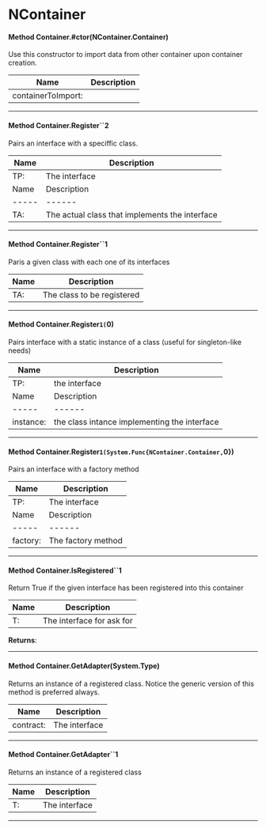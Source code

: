# NContainer #

#### Method Container.#ctor(NContainer.Container)

 Use this constructor to import data from other container upon container creation. 

|Name | Description |
|-----|------|
|containerToImport: ||


---
#### Method Container.Register``2

 Pairs an interface with a speciffic class. 

|Name | Description |
|-----|------|
|TP: |The interface|
|Name | Description |
|-----|------|
|TA: |The actual class that implements the interface|


---
#### Method Container.Register``1

 Paris a given class with each one of its interfaces 

|Name | Description |
|-----|------|
|TA: |The class to be registered|


---
#### Method Container.Register``1(``0)

 Pairs interface with a static instance of a class (useful for singleton-like needs) 

|Name | Description |
|-----|------|
|TP: |the interface|
|Name | Description |
|-----|------|
|instance: |the class intance implementing the interface|


---
#### Method Container.Register``1(System.Func{NContainer.Container,``0})

 Pairs an interface with a factory method 

|Name | Description |
|-----|------|
|TP: |The interface|
|Name | Description |
|-----|------|
|factory: |The factory method|


---
#### Method Container.IsRegistered``1

 Return True if the given interface has been registered into this container 

|Name | Description |
|-----|------|
|T: |The interface for ask for|
**Returns**: 



---
#### Method Container.GetAdapter(System.Type)

 Returns an instance of a registered class. Notice the generic version of this method is preferred always. 

|Name | Description |
|-----|------|
|contract: |The interface|


---
#### Method Container.GetAdapter``1

 Returns an instance of a registered class 

|Name | Description |
|-----|------|
|T: |The interface|


---


